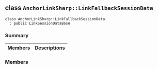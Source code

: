 ## class `AnchorLinkSharp::LinkFallbackSessionData` 

```
class AnchorLinkSharp::LinkFallbackSessionData
  : public LinkSessionDataBase
```

### Summary

 Members                        | Descriptions                                
--------------------------------|---------------------------------------------

### Members

